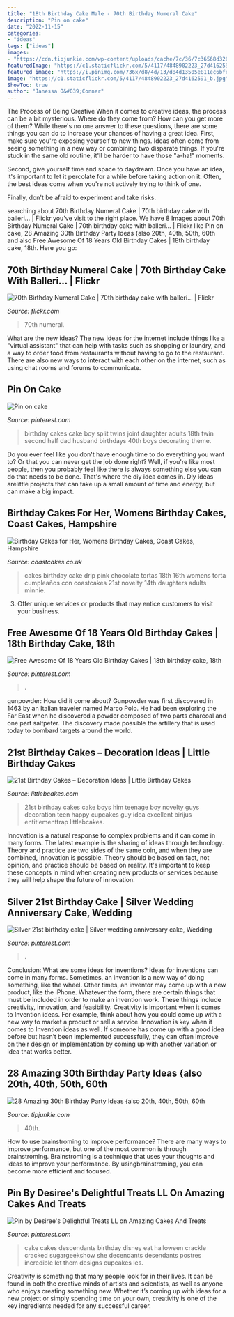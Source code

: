 ```yaml
---
title: "18th Birthday Cake Male - 70th Birthday Numeral Cake"
description: "Pin on cake"
date: "2022-11-15"
categories:
- "ideas"
tags: ["ideas"]
images:
- "https://cdn.tipjunkie.com/wp-content/uploads/cache/7c/36/7c36568d326abd1670f793811aac8f41.jpg"
featuredImage: "https://c1.staticflickr.com/5/4117/4848902223_27d4162591_b.jpg"
featured_image: "https://i.pinimg.com/736x/d8/4d/13/d84d13505e811ec6bfe55eec5fa962a8--birthday-cakes-for-adults-first-birthday-cakes.jpg"
image: "https://c1.staticflickr.com/5/4117/4848902223_27d4162591_b.jpg"
ShowToc: true
author: "Janessa O&#039;Conner"
---
```



The Process of Being Creative
When it comes to creative ideas, the process can be a bit mysterious. Where do they come from? How can you get more of them? While there's no one answer to these questions, there are some things you can do to increase your chances of having a great idea.
First, make sure you're exposing yourself to new things. Ideas often come from seeing something in a new way or combining two disparate things. If you're stuck in the same old routine, it'll be harder to have those "a-ha!" moments.

 Second, give yourself time and space to daydream. Once you have an idea, it's important to let it percolate for a while before taking action on it. Often, the best ideas come when you're not actively trying to think of one.

Finally, don't be afraid to experiment and take risks.

	

		
searching about 70th Birthday Numeral Cake | 70th birthday cake with balleri… | Flickr you've visit to the right place. We have 8 Images about 70th Birthday Numeral Cake | 70th birthday cake with balleri… | Flickr like Pin on cake, 28 Amazing 30th Birthday Party Ideas {also 20th, 40th, 50th, 60th and also Free Awesome Of 18 Years Old Birthday Cakes | 18th birthday cake, 18th. Here you go:
		
    
## 70th Birthday Numeral Cake | 70th Birthday Cake With Balleri… | Flickr

<img loading=lazy src="https://c1.staticflickr.com/5/4117/4848902223_27d4162591_b.jpg" onerror="this.onerror=null;this.src='https://tse4.mm.bing.net/th?id=OIP.uA0Aepz3gH4yoEuZKb3WYwHaFj&amp;pid=15.1';" alt="70th Birthday Numeral Cake | 70th birthday cake with balleri… | Flickr">

_Source: flickr.com_

>70th numeral. 

	

What are the new ideas?
The new ideas for the internet include things like a "virtual assistant" that can help with tasks such as shopping or laundry, and a way to order food from restaurants without having to go to the restaurant. There are also new ways to interact with each other on the internet, such as using chat rooms and forums to communicate.

    
## Pin On Cake

<img loading=lazy src="https://i.pinimg.com/736x/d8/4d/13/d84d13505e811ec6bfe55eec5fa962a8--birthday-cakes-for-adults-first-birthday-cakes.jpg" onerror="this.onerror=null;this.src='https://tse2.mm.bing.net/th?id=OIP.sS9s-nX6_wuj70QJGUZM9wHaKC&amp;pid=15.1';" alt="Pin on cake">

_Source: pinterest.com_

>birthday cakes cake boy split twins joint daughter adults 18th twin second half dad husband birthdays 40th boys decorating theme. 

	

Do you ever feel like you don't have enough time to do everything you want to? Or that you can never get the job done right? Well, if you're like most people, then you probably feel like there is always something else you can do that needs to be done. That's where the diy idea comes in. Diy ideas arelittle projects that can take up a small amount of time and energy, but can make a big impact.

    
## Birthday Cakes For Her, Womens Birthday Cakes, Coast Cakes, Hampshire

<img loading=lazy src="http://www.coastcakes.co.uk/wp-content/uploads/2013/11/Picture-36778s.jpg" onerror="this.onerror=null;this.src='https://tse1.mm.bing.net/th?id=OIP.f_ucNGJuIvXXCe8CWtAeqwHaLj&amp;pid=15.1';" alt="Birthday Cakes for Her, Womens Birthday Cakes, Coast Cakes, Hampshire">

_Source: coastcakes.co.uk_

>cakes birthday cake drip pink chocolate tortas 18th 16th womens torta cumpleaños con coastcakes 21st novelty 14th daughters adults minnie. 

	

3. Offer unique services or products that may entice customers to visit your business.

    
## Free Awesome Of 18 Years Old Birthday Cakes | 18th Birthday Cake, 18th

<img loading=lazy src="https://i.pinimg.com/736x/b7/1f/54/b71f54653e832135f6e18c3c72026e29.jpg" onerror="this.onerror=null;this.src='https://tse4.mm.bing.net/th?id=OIP.83JCejJZPLDSudbDG3MScAHaNK&amp;pid=15.1';" alt="Free Awesome Of 18 Years Old Birthday Cakes | 18th birthday cake, 18th">

_Source: pinterest.com_

>. 

	

gunpowder: How did it come about?
Gunpowder was first discovered in 1463 by an Italian traveler named Marco Polo. He had been exploring the Far East when he discovered a powder composed of two parts charcoal and one part saltpeter. The discovery made possible the artillery that is used today to bombard targets around the world.

    
## 21st Birthday Cakes – Decoration Ideas | Little Birthday Cakes

<img loading=lazy src="http://www.littlebcakes.com/wp-content/uploads/2014/02/21st-Birthday-Cake-768x1024.jpg" onerror="this.onerror=null;this.src='https://tse2.mm.bing.net/th?id=OIP.dDSNhLNVPcQaiIWfbp_0LwHaJ4&amp;pid=15.1';" alt="21st Birthday Cakes – Decoration Ideas | Little Birthday Cakes">

_Source: littlebcakes.com_

>21st birthday cakes cake boys him teenage boy novelty guys decoration teen happy cupcakes guy idea excellent birijus entitlementtrap littlebcakes. 

	

Innovation is a natural response to complex problems and it can come in many forms. The latest example is the sharing of ideas through technology. Theory and practice are two sides of the same coin, and when they are combined, innovation is possible. Theory should be based on fact, not opinion, and practice should be based on reality. It's important to keep these concepts in mind when creating new products or services because they will help shape the future of innovation.

    
## Silver 21st Birthday Cake | Silver Wedding Anniversary Cake, Wedding

<img loading=lazy src="https://i.pinimg.com/736x/ad/94/b4/ad94b471b3937845d80e4af91240ebb2.jpg" onerror="this.onerror=null;this.src='https://tse4.mm.bing.net/th?id=OIP.Ms38ZLIJCMMo7OYlm3fTzQHaJ3&amp;pid=15.1';" alt="Silver 21st birthday cake | Silver wedding anniversary cake, Wedding">

_Source: pinterest.com_

>. 

	

Conclusion: What are some ideas for inventions?
Ideas for inventions can come in many forms. Sometimes, an invention is a new way of doing something, like the wheel. Other times, an inventor may come up with a new product, like the iPhone. Whatever the form, there are certain things that must be included in order to make an invention work. These things include creativity, innovation, and feasibility. 
Creativity is important when it comes to Invention ideas. For example, think about how you could come up with a new way to market a product or sell a service. Innovation is key when it comes to Invention ideas as well. If someone has come up with a good idea before but hasn’t been implemented successfully, they can often improve on their design or implementation by coming up with another variation or idea that works better.

    
## 28 Amazing 30th Birthday Party Ideas {also 20th, 40th, 50th, 60th

<img loading=lazy src="https://cdn.tipjunkie.com/wp-content/uploads/cache/7c/36/7c36568d326abd1670f793811aac8f41.jpg" onerror="this.onerror=null;this.src='https://tse2.mm.bing.net/th?id=OIP.ZtxZvpdWYTb6Xjh8j7_KkQHaJ3&amp;pid=15.1';" alt="28 Amazing 30th Birthday Party Ideas {also 20th, 40th, 50th, 60th">

_Source: tipjunkie.com_

>40th. 

	

How to use brainstroming to improve performance?
There are many ways to improve performance, but one of the most common is through brainstroming. Brainstroming is a technique that uses your thoughts and ideas to improve your performance. By usingbrainstroming, you can become more efficient and focused.

    
## Pin By Desiree&#039;s Delightful Treats LL On Amazing Cakes And Treats

<img loading=lazy src="https://i.pinimg.com/736x/f5/8e/0c/f58e0c80c5fd66a0ae757a036747113c.jpg" onerror="this.onerror=null;this.src='https://tse2.mm.bing.net/th?id=OIP.9soorQPHEoYjoHD58PijjwHaL8&amp;pid=15.1';" alt="Pin by Desiree&#039;s Delightful Treats LL on Amazing Cakes And Treats">

_Source: pinterest.com_

>cake cakes descendants birthday disney eat halloween crackle cracked sugargeekshow she decendants desendants postres incredible let them designs cupcakes les. 

	

Creativity is something that many people look for in their lives. It can be found in both the creative minds of artists and scientists, as well as anyone who enjoys creating something new. Whether it’s coming up with ideas for a new project or simply spending time on your own, creativity is one of the key ingredients needed for any successful career.

